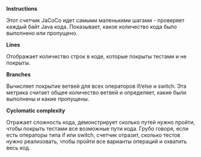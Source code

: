 **Instructions**

Этот счетчик JaCoCo идет самыми маленькими шагами - проверяет каждый байт Java кода. 
Показывает, какое количество кода было выполнено или пропущено.

**Lines**

Отображает количество строк в коде, которые покрыты тестами и не покрыты.

**Branches**

Вычисляет покрытие ветвей для всех операторов if/else и switch. 
Эта метрика считает общее количество ветвей и определяет, какие были выполнены и какие пропущены.

**Cyclomatic complexity**

Отражает сложность кода, демонстрирует сколько путей нужно пройти, чтобы покрыть тестами все возможные пути кода.
Грубо говоря, если есть операторы типа if или switch, счетчик отразит, сколько тестов нужно реализовать, чтобы пройти все варианты операций и охватить весь код.



